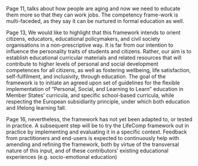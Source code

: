 Page 11, talks about how people are aging and now we need to educate them more so that they can work jobs. The competency frame-work is multi-faceded, as they say it can be nurtured in formal education as well.

Page 13, We would like to highlight that this framework
intends to orient citizens, educators, educational
policymakers, and civil society organisations in a
non-prescriptive way. It is far from our intention
to influence the personality traits of students and
citizens. Rather, our aim is to establish educational
curricular materials and related resources that will
contribute to higher levels of personal and social
development competences for all citizens, as well as
fostering wellbeing, life satisfaction, self-fulfilment,
and inclusivity, through education. The goal of the
framework is to initiate an agreed upon set
of guidelines for the flexible implementation
of “Personal, Social, and Learning to Learn”
education in Member States’ curricula, and specific
school-based curricula, while respecting the
European subsidiarity principle, under which both
education and lifelong learning fall.

Page 16, nevertheless, the framework has not yet been
adapted to, or tested in practice. A subsequent
step will be to try the LifeComp framework out in
practice by implementing and evaluating it in a
specific context. Feedback from practitioners and
end-users is expected to continuously help with
amending and refining the framework, both by
virtue of the transversal nature of this input, and of
these contributors’ existing educational experiences
(e.g. socio-emotional education)